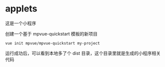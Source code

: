# applets
这是一个小程序


创建一个基于 mpvue-quickstart 模板的新项目
```
vue init mpvue/mpvue-quickstart my-project
```
运行成功后，可以看到本地多了个 dist 目录，这个目录里就是生成的小程序相关代码
